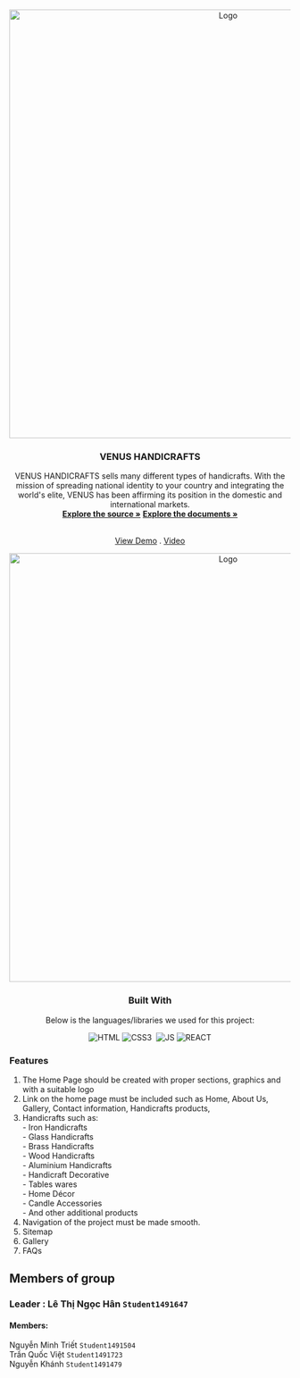 <a  name="readme-top"></a>
  
<!-- VENUS HANDICRAFTS -->

<br  />

<div  align="center">


<img  src="https://github.com/Canhrongbien/venushandicraftsgroup7/blob/main/src/assets/images/Logo-Venus-main.png"  alt="Logo"  width="768px"  height="auto">

</a>

  

<h3  align="center">VENUS HANDICRAFTS</h3>

VENUS HANDICRAFTS sells many different types of handicrafts. With the mission of spreading national identity to your country and integrating the world's elite, VENUS has been affirming its position in the domestic and international markets.
  <br  />
  <a  href="https://github.com/Canhrongbien/venushandicraftsgroup7"><strong>Explore the source »</strong></a>
  <a  href="https://github.com/Canhrongbien/venushandicraftsgroup7/tree/main/documents" target="_blank"><strong>Explore the documents »</strong></a>

  <br  /><a  href="https://venushandicraftsgroup7.vercel.app/" target="_blank">View Demo</a>  . <a  href="https://youtu.be/RpZGR9v9iaA&ab" target="_blank">Video</a>

<img  src="https://github.com/Canhrongbien/venushandicraftsgroup7/blob/main/src/assets/images/fullpage.png"  alt="Logo"  width="768px"  height="auto">

  ### Built With
  Below is the languages/libraries we used for this project:


  
  

![HTML]&nbsp;![CSS3] &nbsp;![JS]&nbsp;![REACT]
<div  align="left">



  
### Features </br>
<ol>
<li>
The Home Page should be created with proper sections, graphics and with a suitable logo </br>
</li>
<li>
Link on the home page must be included such as Home, About Us, Gallery, Contact information, Handicrafts products,  </br>
</li>
<li>
Handicrafts such as:</br>
-	Iron Handicrafts</br>
-	Glass Handicrafts</br>
-	Brass Handicrafts</br>
-	Wood Handicrafts</br>
-	Aluminium Handicrafts</br>
-	Handicraft Decorative</br>
-	Tables wares</br>
-	Home Décor</br>
-	Candle Accessories</br>
-	And other additional products</br>
</li>
<li>
Navigation of the project must be made smooth.</br>
</li>
<li>
Sitemap</br>
</li>
<li>
Gallery</br>
</li>
<li>
FAQs</br>
</li>
</ol>

 ## Members of group
 ### Leader : Lê Thị Ngọc Hân `Student1491647`
#### Members:
Nguyễn Minh Triết `Student1491504` </br>
Trần Quốc Việt `Student1491723` </br>
Nguyễn Khánh `Student1491479` </br>

















[HTML]:https://img.shields.io/badge/HTML5-E34F26?style=for-the-badge&logo=html5&logoColor=white
[CSS3]:https://img.shields.io/badge/CSS3-1572B6?style=for-the-badge&logo=css3&logoColor=white
[JS]:https://img.shields.io/badge/JavaScript-F7DF1E?style=for-the-badge&logo=javascript&logoColor=black
[REACT]:https://img.shields.io/badge/React-20232A?style=for-the-badge&logo=react&logoColor=61DAFB

